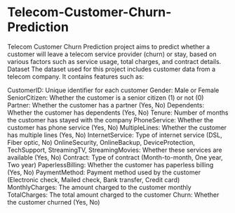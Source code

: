 # Telecom-Customer-Churn-Prediction
Telecom Customer Churn Prediction project aims to predict whether a customer will leave a telecom service provider (churn) or stay, based on various factors such as service usage, total charges, and contract details.
Dataset
The dataset used for this project includes customer data from a telecom company. It contains features such as:

CustomerID: Unique identifier for each customer
Gender: Male or Female
SeniorCitizen: Whether the customer is a senior citizen (1) or not (0)
Partner: Whether the customer has a partner (Yes, No)
Dependents: Whether the customer has dependents (Yes, No)
Tenure: Number of months the customer has stayed with the company
PhoneService: Whether the customer has phone service (Yes, No)
MultipleLines: Whether the customer has multiple lines (Yes, No)
InternetService: Type of internet service (DSL, Fiber optic, No)
OnlineSecurity, OnlineBackup, DeviceProtection, TechSupport, StreamingTV, StreamingMovies: Whether these services are available (Yes, No)
Contract: Type of contract (Month-to-month, One year, Two year)
PaperlessBilling: Whether the customer has paperless billing (Yes, No)
PaymentMethod: Payment method used by the customer (Electronic check, Mailed check, Bank transfer, Credit card)
MonthlyCharges: The amount charged to the customer monthly
TotalCharges: The total amount charged to the customer
Churn: Whether the customer churned (Yes, No)
